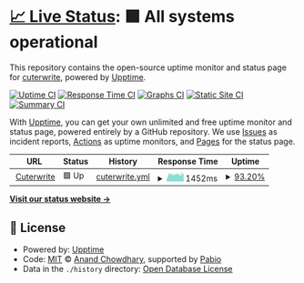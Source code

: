 # [📈 Live Status](https://cuterwrite.top/upptime): <!--live status--> **🟩 All systems operational**

This repository contains the open-source uptime monitor and status page for [cuterwrite](https://cuterwrite.top/), powered by [Upptime](https://github.com/upptime/upptime).

[![Uptime CI](https://github.com/PKUcoldkeyboard/upptime/workflows/Uptime%20CI/badge.svg)](https://github.com/PKUcoldkeyboard/upptime/actions?query=workflow%3A%22Uptime+CI%22)
[![Response Time CI](https://github.com/PKUcoldkeyboard/upptime/workflows/Response%20Time%20CI/badge.svg)](https://github.com/PKUcoldkeyboard/upptime/actions?query=workflow%3A%22Response+Time+CI%22)
[![Graphs CI](https://github.com/PKUcoldkeyboard/upptime/workflows/Graphs%20CI/badge.svg)](https://github.com/PKUcoldkeyboard/upptime/actions?query=workflow%3A%22Graphs+CI%22)
[![Static Site CI](https://github.com/PKUcoldkeyboard/upptime/workflows/Static%20Site%20CI/badge.svg)](https://github.com/PKUcoldkeyboard/upptime/actions?query=workflow%3A%22Static+Site+CI%22)
[![Summary CI](https://github.com/PKUcoldkeyboard/upptime/workflows/Summary%20CI/badge.svg)](https://github.com/PKUcoldkeyboard/upptime/actions?query=workflow%3A%22Summary+CI%22)

With [Upptime](https://upptime.js.org), you can get your own unlimited and free uptime monitor and status page, powered entirely by a GitHub repository. We use [Issues](https://github.com/PKUcoldkeyboard/upptime/issues) as incident reports, [Actions](https://github.com/PKUcoldkeyboard/upptime/actions) as uptime monitors, and [Pages](https://cuterwrite.top/upptime) for the status page.

<!--start: status pages-->
<!-- This summary is generated by Upptime (https://github.com/upptime/upptime) -->
<!-- Do not edit this manually, your changes will be overwritten -->
<!-- prettier-ignore -->
| URL | Status | History | Response Time | Uptime |
| --- | ------ | ------- | ------------- | ------ |
| <img alt="" src="https://cuterwrite.top/favicon.ico" height="13"> [Cuterwrite](https://cuterwrite.top) | 🟩 Up | [cuterwrite.yml](https://github.com/PKUcoldkeyboard/upptime/commits/HEAD/history/cuterwrite.yml) | <details><summary><img alt="Response time graph" src="./graphs/cuterwrite/response-time-week.png" height="20"> 1452ms</summary><br><a href="https://status.cuterwrite.top/history/cuterwrite"><img alt="Response time 792" src="https://img.shields.io/endpoint?url=https%3A%2F%2Fraw.githubusercontent.com%2FPKUcoldkeyboard%2Fupptime%2FHEAD%2Fapi%2Fcuterwrite%2Fresponse-time.json"></a><br><a href="https://status.cuterwrite.top/history/cuterwrite"><img alt="24-hour response time 1544" src="https://img.shields.io/endpoint?url=https%3A%2F%2Fraw.githubusercontent.com%2FPKUcoldkeyboard%2Fupptime%2FHEAD%2Fapi%2Fcuterwrite%2Fresponse-time-day.json"></a><br><a href="https://status.cuterwrite.top/history/cuterwrite"><img alt="7-day response time 1452" src="https://img.shields.io/endpoint?url=https%3A%2F%2Fraw.githubusercontent.com%2FPKUcoldkeyboard%2Fupptime%2FHEAD%2Fapi%2Fcuterwrite%2Fresponse-time-week.json"></a><br><a href="https://status.cuterwrite.top/history/cuterwrite"><img alt="30-day response time 1180" src="https://img.shields.io/endpoint?url=https%3A%2F%2Fraw.githubusercontent.com%2FPKUcoldkeyboard%2Fupptime%2FHEAD%2Fapi%2Fcuterwrite%2Fresponse-time-month.json"></a><br><a href="https://status.cuterwrite.top/history/cuterwrite"><img alt="1-year response time 792" src="https://img.shields.io/endpoint?url=https%3A%2F%2Fraw.githubusercontent.com%2FPKUcoldkeyboard%2Fupptime%2FHEAD%2Fapi%2Fcuterwrite%2Fresponse-time-year.json"></a></details> | <details><summary><a href="https://status.cuterwrite.top/history/cuterwrite">93.20%</a></summary><a href="https://status.cuterwrite.top/history/cuterwrite"><img alt="All-time uptime 99.79%" src="https://img.shields.io/endpoint?url=https%3A%2F%2Fraw.githubusercontent.com%2FPKUcoldkeyboard%2Fupptime%2FHEAD%2Fapi%2Fcuterwrite%2Fuptime.json"></a><br><a href="https://status.cuterwrite.top/history/cuterwrite"><img alt="24-hour uptime 82.71%" src="https://img.shields.io/endpoint?url=https%3A%2F%2Fraw.githubusercontent.com%2FPKUcoldkeyboard%2Fupptime%2FHEAD%2Fapi%2Fcuterwrite%2Fuptime-day.json"></a><br><a href="https://status.cuterwrite.top/history/cuterwrite"><img alt="7-day uptime 93.20%" src="https://img.shields.io/endpoint?url=https%3A%2F%2Fraw.githubusercontent.com%2FPKUcoldkeyboard%2Fupptime%2FHEAD%2Fapi%2Fcuterwrite%2Fuptime-week.json"></a><br><a href="https://status.cuterwrite.top/history/cuterwrite"><img alt="30-day uptime 98.44%" src="https://img.shields.io/endpoint?url=https%3A%2F%2Fraw.githubusercontent.com%2FPKUcoldkeyboard%2Fupptime%2FHEAD%2Fapi%2Fcuterwrite%2Fuptime-month.json"></a><br><a href="https://status.cuterwrite.top/history/cuterwrite"><img alt="1-year uptime 99.79%" src="https://img.shields.io/endpoint?url=https%3A%2F%2Fraw.githubusercontent.com%2FPKUcoldkeyboard%2Fupptime%2FHEAD%2Fapi%2Fcuterwrite%2Fuptime-year.json"></a></details>

<!--end: status pages-->

[**Visit our status website →**](https://cuterwrite.top/upptime)

## 📄 License

- Powered by: [Upptime](https://github.com/upptime/upptime)
- Code: [MIT](./LICENSE) © [Anand Chowdhary](https://anandchowdhary.com), supported by [Pabio](https://pabio.com)
- Data in the `./history` directory: [Open Database License](https://opendatacommons.org/licenses/odbl/1-0/)
